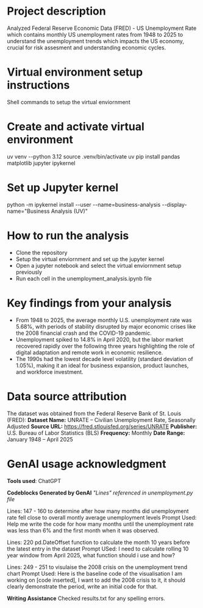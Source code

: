 # Project description 
Analyzed Federal Reserve Economic Data (FRED) - US Unemployment Rate which contains monthly US unemployment rates from 1948 to 2025 to understand the unemployment trends which impacts the US economy, crucial for risk assesment and understanding economic cycles.

# Virtual environment setup instructions

Shell commands to setup the virtual enviornment

 # Create and activate virtual environment
 uv venv --python 3.12
 source .venv/bin/activate
 uv pip install pandas matplotlib jupyter ipykernel

# Set up Jupyter kernel
 python -m ipykernel install --user --name=business-analysis --display-name="Business Analysis (UV)"

# How to run the analysis

- Clone the repository
- Setup the virtual enviornment and set up the jupyter kernel
- Open a jupyter notebook and select the virtual enviornment setup previously
- Run each cell in the unemployment_analysis.ipynb file

# Key findings from your analysis

- From 1948 to 2025, the average monthly U.S. unemployment rate was 5.68%, with periods of stability disrupted by major economic crises like the 2008 financial crash and the COVID-19 pandemic.
- Unemployment spiked to 14.8% in April 2020, but the labor market recovered rapidly over the following three years highlighting the role of digital adaptation and remote work in economic resilience.
- The 1990s had the lowest decade level volatility (standard deviation of 1.05%), making it an ideal for business expansion, product launches, and workforce investment.

# Data source attribution

The dataset was obtained from the Federal Reserve Bank of St. Louis (FRED):
 **Dataset Name:** UNRATE – Civilian Unemployment Rate, Seasonally Adjusted
 **Source URL:** https://fred.stlouisfed.org/series/UNRATE
 **Publisher:** U.S. Bureau of Labor Statistics (BLS)
 **Frequency:** Monthly
 **Date Range:** January 1948 – April 2025

# GenAI usage acknowledgment
  **Tools used**: ChatGPT

  **Codeblocks Generated by GenAI**
  *"Lines" referenced in unemployment.py file*
  
  Lines: 147 - 160 to determine after how many months did unemployment rate fell close to overall montly average unemployment levels
  Prompt Used: Help me write the code for how many months until the unemployment rate was less than 6% and the first month when it was observed.

  Lines: 220 pd.DateOffset function to calculate the month 10 years before the latest entry in the dataset
  Prompt USed: I need to calculate rolling 10 year window from April 2025, what function should i use and how?

  Lines: 249 - 251 to visulaise the 2008 crisis on the unemployment trend chart
  Prompt Used: Here is the baseline code of the visualisation I am working on [code inserted], I want to add the 2008 crisis to it, it should clearly demonstrate the period, write an initial code for that.

  **Writing Assistance**
  Checked results.txt for any spelling errors.






